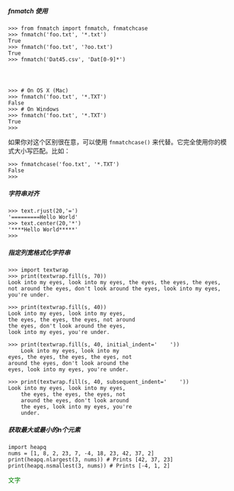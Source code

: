 ##### fnmatch 使用

```
>>> from fnmatch import fnmatch, fnmatchcase
>>> fnmatch('foo.txt', '*.txt')
True
>>> fnmatch('foo.txt', '?oo.txt')
True
>>> fnmatch('Dat45.csv', 'Dat[0-9]*')




>>> # On OS X (Mac)
>>> fnmatch('foo.txt', '*.TXT')
False
>>> # On Windows
>>> fnmatch('foo.txt', '*.TXT')
True
>>>
```



 如果你对这个区别很在意，可以使用 `fnmatchcase()` 来代替。它完全使用你的模式大小写匹配。比如： 

```
>>> fnmatchcase('foo.txt', '*.TXT')
False
>>>
```





##### 字符串对齐

```
>>> text.rjust(20,'=')
'=========Hello World'
>>> text.center(20,'*')
'****Hello World*****'
>>>
```



##### 指定列宽格式化字符串

```
>>> import textwrap
>>> print(textwrap.fill(s, 70))
Look into my eyes, look into my eyes, the eyes, the eyes, the eyes,
not around the eyes, don't look around the eyes, look into my eyes,
you're under.

>>> print(textwrap.fill(s, 40))
Look into my eyes, look into my eyes,
the eyes, the eyes, the eyes, not around
the eyes, don't look around the eyes,
look into my eyes, you're under.

>>> print(textwrap.fill(s, 40, initial_indent='    '))
    Look into my eyes, look into my
eyes, the eyes, the eyes, the eyes, not
around the eyes, don't look around the
eyes, look into my eyes, you're under.

>>> print(textwrap.fill(s, 40, subsequent_indent='    '))
Look into my eyes, look into my eyes,
    the eyes, the eyes, the eyes, not
    around the eyes, don't look around
    the eyes, look into my eyes, you're
    under.
```





##### 获取最大或最小的n个元素

```
import heapq
nums = [1, 8, 2, 23, 7, -4, 18, 23, 42, 37, 2]
print(heapq.nlargest(3, nums)) # Prints [42, 37, 23]
print(heapq.nsmallest(3, nums)) # Prints [-4, 1, 2]
```





























<span style='color:green;background:背景颜色;font-size:文字大小;font-family:字体;'> 文字</span>



























































































































































































































